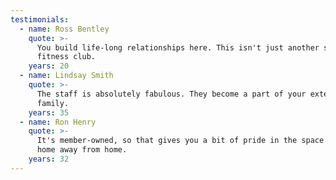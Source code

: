 ```yaml
---
testimonials:
  - name: Ross Bentley
    quote: >-
      You build life-long relationships here. This isn't just another squash and
      fitness club.
    years: 20
  - name: Lindsay Smith
    quote: >-
      The staff is absolutely fabulous. They become a part of your extended
      family.
    years: 35
  - name: Ron Henry
    quote: >-
      It's member-owned, so that gives you a bit of pride in the space. It's a
      home away from home.
    years: 32
---
```


